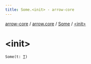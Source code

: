 ```yaml
---
title: Some.<init> - arrow-core
---
```


[arrow-core](../../index.html) / [arrow.core](../index.html) / [Some](index.html) / [&lt;init&gt;](./-init-.html)

# &lt;init&gt;

`Some(t: `[`T`](index.html#T)`)`